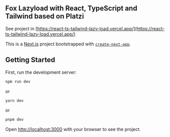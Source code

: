 ## Fox Lazyload with React, TypeScript and Tailwind based on Platzi

See project in [https://react-ts-tailwind-lazy-load.vercel.app/](https://react-ts-tailwind-lazy-load.vercel.app/)

This is a [Next.js](https://nextjs.org/) project bootstrapped with [`create-next-app`](https://github.com/vercel/next.js/tree/canary/packages/create-next-app).

## Getting Started

First, run the development server:

```bash
npm run dev
```
or
```bash
yarn dev
```
or
```bash
pnpm dev
```

Open [http://localhost:3000](http://localhost:3000) with your browser to see the project.
